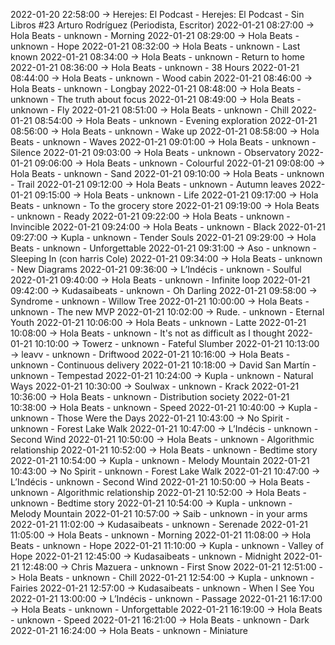 2022-01-20 22:58:00 -> Herejes: El Podcast - Herejes: El Podcast - Sin Libros #23 Arturo Rodríguez (Periodista, Escritor)
2022-01-21 08:27:00 -> Hola Beats - unknown - Morning
2022-01-21 08:29:00 -> Hola Beats - unknown - Hope
2022-01-21 08:32:00 -> Hola Beats - unknown - Last known
2022-01-21 08:34:00 -> Hola Beats - unknown - Return to home
2022-01-21 08:36:00 -> Hola Beats - unknown - 38 Hours
2022-01-21 08:44:00 -> Hola Beats - unknown - Wood cabin
2022-01-21 08:46:00 -> Hola Beats - unknown - Longbay
2022-01-21 08:48:00 -> Hola Beats - unknown - The truth about focus
2022-01-21 08:49:00 -> Hola Beats - unknown - Fly
2022-01-21 08:51:00 -> Hola Beats - unknown - Chill
2022-01-21 08:54:00 -> Hola Beats - unknown - Evening exploration
2022-01-21 08:56:00 -> Hola Beats - unknown - Wake up
2022-01-21 08:58:00 -> Hola Beats - unknown - Waves
2022-01-21 09:01:00 -> Hola Beats - unknown - Silence
2022-01-21 09:03:00 -> Hola Beats - unknown - Observatory
2022-01-21 09:06:00 -> Hola Beats - unknown - Colourful
2022-01-21 09:08:00 -> Hola Beats - unknown - Sand
2022-01-21 09:10:00 -> Hola Beats - unknown - Trail
2022-01-21 09:12:00 -> Hola Beats - unknown - Autumn leaves
2022-01-21 09:15:00 -> Hola Beats - unknown - Life
2022-01-21 09:17:00 -> Hola Beats - unknown - To the grocery store
2022-01-21 09:19:00 -> Hola Beats - unknown - Ready
2022-01-21 09:22:00 -> Hola Beats - unknown - Invincible
2022-01-21 09:24:00 -> Hola Beats - unknown - Black
2022-01-21 09:27:00 -> Kupla - unknown - Tender Souls
2022-01-21 09:29:00 -> Hola Beats - unknown - Unforgettable
2022-01-21 09:31:00 -> Aso - unknown - Sleeping In (con harris Cole)
2022-01-21 09:34:00 -> Hola Beats - unknown - New Diagrams
2022-01-21 09:36:00 -> L’Indécis - unknown - Soulful
2022-01-21 09:40:00 -> Hola Beats - unknown - Infinite loop
2022-01-21 09:42:00 -> Kudasaibeats - unknown - Oh Darling
2022-01-21 09:58:00 -> Syndrome - unknown - Willow Tree
2022-01-21 10:00:00 -> Hola Beats - unknown - The new MVP
2022-01-21 10:02:00 -> Rude. - unknown - Eternal Youth
2022-01-21 10:06:00 -> Hola Beats - unknown - Latte
2022-01-21 10:08:00 -> Hola Beats - unknown - It's not as difficult as I thought
2022-01-21 10:10:00 -> Towerz - unknown - Fateful Slumber
2022-01-21 10:13:00 -> leavv - unknown - Driftwood
2022-01-21 10:16:00 -> Hola Beats - unknown - Continuous delivery
2022-01-21 10:18:00 -> David San Martín - unknown - Tempestad
2022-01-21 10:24:00 -> Kupla - unknown - Natural Ways
2022-01-21 10:30:00 -> Soulwax - unknown - Krack
2022-01-21 10:36:00 -> Hola Beats - unknown - Distribution society
2022-01-21 10:38:00 -> Hola Beats - unknown - Speed
2022-01-21 10:40:00 -> Kupla - unknown - Those Were the Days
2022-01-21 10:43:00 -> No Spirit - unknown - Forest Lake Walk
2022-01-21 10:47:00 -> L’Indécis - unknown - Second Wind
2022-01-21 10:50:00 -> Hola Beats - unknown - Algorithmic relationship
2022-01-21 10:52:00 -> Hola Beats - unknown - Bedtime story
2022-01-21 10:54:00 -> Kupla - unknown - Melody Mountain
2022-01-21 10:43:00 -> No Spirit - unknown - Forest Lake Walk
2022-01-21 10:47:00 -> L’Indécis - unknown - Second Wind
2022-01-21 10:50:00 -> Hola Beats - unknown - Algorithmic relationship
2022-01-21 10:52:00 -> Hola Beats - unknown - Bedtime story
2022-01-21 10:54:00 -> Kupla - unknown - Melody Mountain
2022-01-21 10:57:00 -> Saib - unknown - in your arms
2022-01-21 11:02:00 -> Kudasaibeats - unknown - Serenade
2022-01-21 11:05:00 -> Hola Beats - unknown - Morning
2022-01-21 11:08:00 -> Hola Beats - unknown - Hope
2022-01-21 11:10:00 -> Kupla - unknown - Valley of Hope
2022-01-21 12:45:00 -> Kudasaibeats - unknown - Midnight
2022-01-21 12:48:00 -> Chris Mazuera - unknown - First Snow
2022-01-21 12:51:00 -> Hola Beats - unknown - Chill
2022-01-21 12:54:00 -> Kupla - unknown - Fairies
2022-01-21 12:57:00 -> Kudasaibeats - unknown - When I See You
2022-01-21 13:00:00 -> L’Indécis - unknown - Passage
2022-01-21 16:17:00 -> Hola Beats - unknown - Unforgettable
2022-01-21 16:19:00 -> Hola Beats - unknown - Speed
2022-01-21 16:21:00 -> Hola Beats - unknown - Dark
2022-01-21 16:24:00 -> Hola Beats - unknown - Miniature
